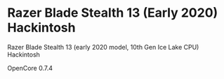 #  Razer Blade Stealth 13 (Early 2020) Hackintosh

 Razer Blade Stealth 13 (early 2020 model, 10th Gen Ice Lake CPU) Hackintosh

OpenCore 0.7.4
